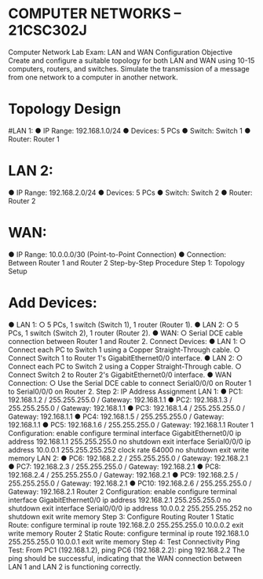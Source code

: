 # COMPUTER NETWORKS – 21CSC302J
Computer Network Lab Exam: LAN and WAN Configuration
Objective Create and configure a suitable topology for both LAN and WAN using 10-15 computers, routers, and switches. Simulate the transmission of a message from one network to a computer in another network.
# Topology Design

#LAN 1:
●	IP Range: 192.168.1.0/24
●	Devices: 5 PCs
●	Switch: Switch 1
●	Router: Router 1

# LAN 2:
●	IP Range: 192.168.2.0/24
●	Devices: 5 PCs
●	Switch: Switch 2
●	Router: Router 2

# WAN:
●	IP Range: 10.0.0.0/30 (Point-to-Point Connection)
●	Connection: Between Router 1 and Router 2
Step-by-Step Procedure
Step 1: Topology Setup

# Add Devices:

●	LAN 1:
○	5 PCs, 1 switch (Switch 1), 1 router (Router 1).
●	LAN 2:
○	5 PCs, 1 switch (Switch 2), 1 router (Router 2).
●	WAN:
○	Serial DCE cable connection between Router 1 and Router 2.
Connect Devices:
●	LAN 1:
○	Connect each PC to Switch 1 using a Copper Straight-Through cable.
○	Connect Switch 1 to Router 1's GigabitEthernet0/0 interface.
●	LAN 2:
○	Connect each PC to Switch 2 using a Copper Straight-Through cable.
○	Connect Switch 2 to Router 2's GigabitEthernet0/0 interface.
●	WAN Connection:
○	Use the Serial DCE cable to connect Serial0/0/0 on Router 1 to Serial0/0/0 on Router 2.
Step 2: IP Address Assignment
LAN 1:
●	PC1: 192.168.1.2 / 255.255.255.0 / Gateway: 192.168.1.1
●	PC2: 192.168.1.3 / 255.255.255.0 / Gateway: 192.168.1.1
●	PC3: 192.168.1.4 / 255.255.255.0 / Gateway: 192.168.1.1
●	PC4: 192.168.1.5 / 255.255.255.0 / Gateway: 192.168.1.1
●	PC5: 192.168.1.6 / 255.255.255.0 / Gateway: 192.168.1.1
Router 1 Configuration:
enable
configure terminal
interface GigabitEthernet0/0
ip address 192.168.1.1 255.255.255.0
no shutdown
exit
interface Serial0/0/0
ip address 10.0.0.1 255.255.255.252
clock rate 64000
no shutdown
exit
write memory
LAN 2:
●	PC6: 192.168.2.2 / 255.255.255.0 / Gateway: 192.168.2.1
●	PC7: 192.168.2.3 / 255.255.255.0 / Gateway: 192.168.2.1
●	PC8: 192.168.2.4 / 255.255.255.0 / Gateway: 192.168.2.1
●	PC9: 192.168.2.5 / 255.255.255.0 / Gateway: 192.168.2.1
●	PC10: 192.168.2.6 / 255.255.255.0 / Gateway: 192.168.2.1
Router 2 Configuration:
enable
configure terminal
interface GigabitEthernet0/0
ip address 192.168.2.1 255.255.255.0
no shutdown
exit
interface Serial0/0/0
ip address 10.0.0.2 255.255.255.252
no shutdown
exit
write memory
Step 3: Configure Routing
Router 1 Static Route:
configure terminal
ip route 192.168.2.0 255.255.255.0 10.0.0.2
exit
write memory
Router 2 Static Route:
configure terminal
ip route 192.168.1.0 255.255.255.0 10.0.0.1
exit
write memory
Step 4: Test Connectivity
Ping Test: From PC1 (192.168.1.2), ping PC6 (192.168.2.2):
ping 192.168.2.2
The ping should be successful, indicating that the WAN connection between LAN 1 and LAN 2 is functioning correctly.

